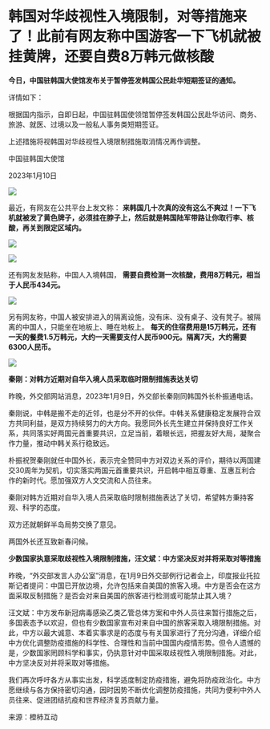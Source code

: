 # 韩国对华歧视性入境限制，对等措施来了！此前有网友称中国游客一下飞机就被挂黄牌，还要自费8万韩元做核酸

**今日，中国驻韩国大使馆发布关于暂停签发韩国公民赴华短期签证的通知。**

详情如下：

根据国内指示，自即日起，中国驻韩国使领馆暂停签发韩国公民赴华访问、商务、旅游、就医、过境以及一般私人事务类短期签证。

上述措施将视韩国对华歧视性入境限制措施取消情况再作调整。

中国驻韩国大使馆

2023年1月10日

![](https://inews.gtimg.com/newsapp_bt/0/15603369644/1000)

最近，有网友在公共平台上发文称：
**来韩国几十次真的没有这么不爽过！一下飞机就被发了黄色牌子，必须挂在脖子上，然后就是韩国陆军带路让你取行李、核酸，再关到限定区域内。**

![](https://inews.gtimg.com/newsapp_bt/0/15603369657/1000)

![](https://inews.gtimg.com/newsapp_bt/0/15603369655/1000)

还有网友发贴称，中国人入境韩国， **需要自费检测一次核酸，费用8万韩元，相当于人民币434元。**

![](https://inews.gtimg.com/newsapp_bt/0/15603369663/1000)

另有网友称，中国人被安排进入的隔离设施，没有床、没有桌子、没有凳子。被隔离的中国人，只能坐在地板上、睡在地板上。
**每天的住宿费用是15万韩元，还有一天的餐费1.5万韩元，大约一天需要支付人民币900元。隔离7天，大约需要6300人民币。**

![](https://inews.gtimg.com/newsapp_bt/0/15603369646/1000)

**秦刚：对韩方近期对自华入境人员采取临时限制措施表达关切**

昨晚，外交部网站消息，2023年1月9日，外交部长秦刚同韩国外长朴振通电话。

秦刚说，中韩是搬不走的近邻，也是分不开的伙伴。中韩关系健康稳定发展符合双方共同利益，是双方持续努力的大方向。我愿同外长先生建立并保持良好工作关系，共同落实好两国元首重要共识，立足当前，着眼长远，把握友好大局，凝聚合作力量，推动中韩关系行稳致远。

朴振祝贺秦刚就任中国外长，表示完全赞同中方对双边关系的评价，期待以两国建交30周年为契机，切实落实两国元首重要共识，开启韩中相互尊重、互惠互利合作的新时代。愿加强双方人文交流和人员往来。

秦刚对韩方近期对自华入境人员采取临时限制措施表达了关切，希望韩方秉持客观、科学的态度。

双方还就朝鲜半岛局势交换了意见。

两国外长还互致新春问候。

**少数国家执意采取歧视性入境限制措施，汪文斌：中方坚决反对并将采取对等措施**

昨晚，“外交部发言人办公室”消息，在1月9日外交部例行记者会上，印度报业托拉斯记者提问：中国已开放边境，允许包括来自美国的旅客入境。中方是否会在这方面采取反制措施？是否会对来自美国的旅客进行检测或可能禁止其入境？

汪文斌：中方发布新冠病毒感染乙类乙管总体方案和中外人员往来暂行措施之后，多国表态予以欢迎，但也有少数国家宣布对来自中国的旅客采取入境限制措施。对此，中方以最大诚意、本着实事求是的态度与有关国家进行了充分沟通，详细介绍中方优化调整防疫措施的科学性、合理性和当前中国国内疫情形势。但令人遗憾的是，少数国家罔顾科学和事实，仍执意针对中国采取歧视性入境限制措施。对此，中方坚决反对并将采取对等措施。

我们再次呼吁各方从事实出发，科学适度制定防疫措施，避免将防疫政治化。中方愿继续与各方保持密切沟通，因时因势不断优化调整防疫措施，共同为便利中外人员往来、促进团结抗疫和世界经济复苏贡献力量。

来源：橙柿互动

